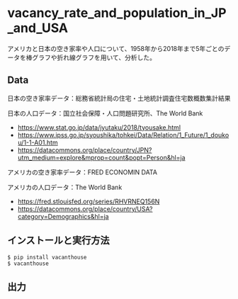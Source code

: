 # vacancy_rate_and_population_in_JP_and_USA
アメリカと日本の空き家率や人口について、1958年から2018年まで5年ごとのデータを棒グラフや折れ線グラフを用いて、分析した。

## Data
日本の空き家率データ：総務省統計局の住宅・土地統計調査住宅数概数集計結果

日本の人口データ：国立社会保障・人口問題研究所、The World Bank

- https://www.stat.go.jp/data/jyutaku/2018/tyousake.html
- https://www.ipss.go.jp/syoushika/tohkei/Data/Relation/1_Future/1_doukou/1-1-A01.htm
- https://datacommons.org/place/country/JPN?utm_medium=explore&mprop=count&popt=Person&hl=ja

アメリカの空き家率データ：FRED ECONOMIN DATA

アメリカの人口データ：The World Bank

- https://fred.stlouisfed.org/series/RHVRNEQ156N
- https://datacommons.org/place/country/USA?category=Demographics&hl=ja

## インストールと実行方法
```
$ pip install vacanthouse
$ vacanthouse
```

## 出力
